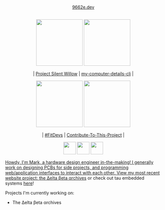 <p align="center">
  <a align="center" href="https://9662e.dev">9662e.dev</a><br/><br/>  
</p>

<p align="center">
  <a href="https://github.com/stars/win21H2/lists/project-silent-willow"><img src="https://github.com/win21H2/win21H2/assets/92825997/89d1fb3e-6d2d-4fe8-ad59-f6b45a2971ec" width="150"></a>
  <a href="https://github.com/win21H2/my-computer-details-cli"><img src="https://user-images.githubusercontent.com/92825997/227761229-162307ff-8130-4981-9e2f-09eb19f069fd.png" width="150"></a>
</p>

<p align="center">
  | <a href="https://github.com/stars/win21H2/lists/project-silent-willow">Project Silent Willow</a> |
  <a href="https://github.com/win21H2/my-computer-details-cli">my-computer-details-cli</a> |
</p>

<p align="center">
  <a href="https://github.com/FitDevs-withKat"><img src="https://user-images.githubusercontent.com/92825997/195959293-a02e7dca-014f-4de7-9bd7-32200005276c.png" width="150"></a>
  <a href="https://github.com/Syknapse/Contribute-To-This-Project"><img src="https://user-images.githubusercontent.com/92825997/227754096-bcb46935-fe6f-475b-93d9-0a7f6eae2cae.png" width="150"></a>
</p>

<p align="center">
  | <a href="https://github.com/FitDevs-withKat">#FitDevs</a> |  <a href="https://github.com/Syknapse/Contribute-To-This-Project">Contribute-To-This-Project</a> |
</p>

<p align="center">
  <a href="https://stackoverflow.com/users/19235706/324hz"><img src="https://user-images.githubusercontent.com/92825997/227754440-635b614d-5d0c-49f4-9262-06cf97353150.png" width=40/></a>
  <a href="https://www.youtube.com/channel/UCIxhTC2VeyZOCZZvmP-zLDg"><img src="https://user-images.githubusercontent.com/92825997/227754435-66c890b7-e6a1-4a5c-9b6d-c48d9eb542a2.png" width=40/></a>
  <a href="https://www.reddit.com/user/324Hz"/><img src="https://github.com/gauravghongde/social-icons/blob/master/PNG/Color/Reddit.png?raw=true" width=40</a>
</p>

Howdy, I'm Mark, a hardware design engineer in-the-making! I generally work on designing PCBs for side projects, and programming web/application interfaces to interact with each other. View my most recent website project: <a href="https://9662e.dev/deltabetaarchives">the Δelta βeta αrchives</a> or check out tau embedded systems <a href="https://9662e.dev/tauembeddedsystems">here</a>!

Projects I'm currently working on:
 - The Δelta βeta αrchives
